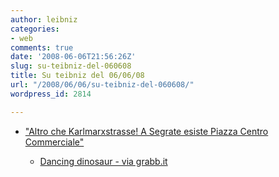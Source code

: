 ```yaml
---
author: leibniz
categories:
- web
comments: true
date: '2008-06-06T21:56:26Z'
slug: su-teibniz-del-060608
title: Su teibniz del 06/06/08
url: "/2008/06/06/su-teibniz-del-060608/"
wordpress_id: 2814

---
```

* ["Altro che Karlmarxstrasse!
A Segrate esiste Piazza Centro Commerciale"](http://feeds.feedburner.com/~r/teibniz/~3/306143251/37402498)


  * [Dancing dinosaur - via grabb.it](http://feeds.feedburner.com/~r/teibniz/~3/306033437/37386309)


